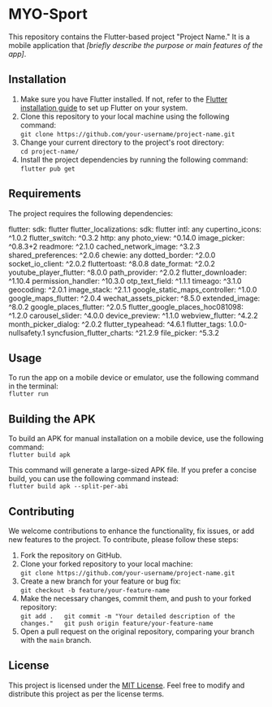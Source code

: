MYO-Sport
============

This repository contains the Flutter-based project "Project Name." It is a mobile application that _\[briefly describe the purpose or main features of the app\]_.

Installation
------------

1.  Make sure you have Flutter installed. If not, refer to the [Flutter installation guide](https://flutter.dev/docs/get-started/install) to set up Flutter on your system.
2.  Clone this repository to your local machine using the following command:  
    `git clone https://github.com/your-username/project-name.git`
3.  Change your current directory to the project's root directory:  
    `cd project-name/`
4.  Install the project dependencies by running the following command:  
    `flutter pub get`

Requirements
------------

The project requires the following dependencies:

flutter: sdk: flutter
flutter\_localizations: sdk: flutter
intl: any
cupertino\_icons: ^1.0.2
flutter\_switch: ^0.3.2
http: any
photo\_view: ^0.14.0
image\_picker: ^0.8.3+2
readmore: ^2.1.0
cached\_network\_image: ^3.2.3
shared\_preferences: ^2.0.6
chewie: any
dotted\_border: ^2.0.0
socket\_io\_client: ^2.0.2
fluttertoast: ^8.0.8
date\_format: ^2.0.2
youtube\_player\_flutter: ^8.0.0
path\_provider: ^2.0.2
flutter\_downloader: ^1.10.4
permission\_handler: ^10.3.0
otp\_text\_field: ^1.1.1
timeago: ^3.1.0
geocoding: ^2.0.1
image\_stack: ^2.1.1
google\_static\_maps\_controller: ^1.0.0
google\_maps\_flutter: ^2.0.4
wechat\_assets\_picker: ^8.5.0
extended\_image: ^8.0.2
google\_places\_flutter: ^2.0.5
flutter\_google\_places\_hoc081098: ^1.2.0
carousel\_slider: ^4.0.0
device\_preview: ^1.1.0
webview\_flutter: ^4.2.2
month\_picker\_dialog: ^2.0.2
flutter\_typeahead: ^4.6.1
flutter\_tags: 1.0.0-nullsafety.1
syncfusion\_flutter\_charts: ^21.2.9
file\_picker: ^5.3.2

Usage
-----

To run the app on a mobile device or emulator, use the following command in the terminal:  
`flutter run`

Building the APK
----------------

To build an APK for manual installation on a mobile device, use the following command:  
`flutter build apk`

This command will generate a large-sized APK file. If you prefer a concise build, you can use the following command instead:  
`flutter build apk --split-per-abi`

Contributing
------------

We welcome contributions to enhance the functionality, fix issues, or add new features to the project. To contribute, please follow these steps:

1.  Fork the repository on GitHub.
2.  Clone your forked repository to your local machine:  
    `git clone https://github.com/your-username/project-name.git`
3.  Create a new branch for your feature or bug fix:  
    `git checkout -b feature/your-feature-name`
4.  Make the necessary changes, commit them, and push to your forked repository:  
    `git add .   git commit -m "Your detailed description of the changes."   git push origin feature/your-feature-name`
5.  Open a pull request on the original repository, comparing your branch with the `main` branch.

License
-------

This project is licensed under the [MIT License](LICENSE). Feel free to modify and distribute this project as per the license terms.
